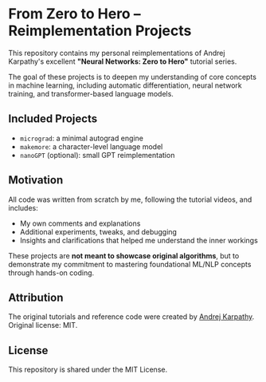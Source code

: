 # From Zero to Hero – Reimplementation Projects

This repository contains my personal reimplementations of Andrej Karpathy's excellent **"Neural Networks: Zero to Hero"** tutorial series.

The goal of these projects is to deepen my understanding of core concepts in machine learning, including automatic differentiation, neural network training, and transformer-based language models.

## Included Projects

- `micrograd`: a minimal autograd engine
- `makemore`: a character-level language model
- `nanoGPT` (optional): small GPT reimplementation

## Motivation

All code was written from scratch by me, following the tutorial videos, and includes:

- My own comments and explanations
- Additional experiments, tweaks, and debugging
- Insights and clarifications that helped me understand the inner workings

These projects are **not meant to showcase original algorithms**, but to demonstrate my commitment to mastering foundational ML/NLP concepts through hands-on coding.

## Attribution

The original tutorials and reference code were created by [Andrej Karpathy](https://github.com/karpathy).  
Original license: MIT.

## License

This repository is shared under the MIT License.
